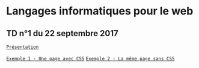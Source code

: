 # Langages informatiques pour le web

## TD n°1 du 22 septembre 2017

[`Présentation`](TD1/TD1.pptx)

[`Exemple 1 - Une page avec CSS`](TD1/avec-CSS.html)
[`Exemple 2 - La même page sans CSS`](TD1/sans-CSS.html)
